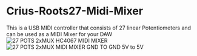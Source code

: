 # Crius-Roots27-Midi-Mixer
This is a USB MIDI controller that consists of 27 linear Potentiometers and can be used as a MIDI Mixer for your DAW
![27 POTS 2xMUX HC4067 MIDI MIXER](https://user-images.githubusercontent.com/63908995/170824971-54c1601a-421f-4807-9b33-d28498aa016c.png)
![27 POTS 2xMUX MIDI MIXER GND TO GND 5V to 5V](https://user-images.githubusercontent.com/63908995/170824980-58286f10-5172-47fc-bb8b-289e9db08d15.png)
